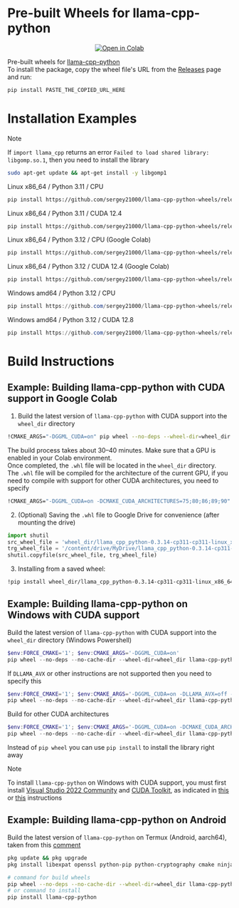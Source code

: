 

# Pre-built Wheels for llama-cpp-python

<div align="center">
<a href="https://colab.research.google.com/drive/1OUVAO8T_HaYW0zxYDkzGja-2sD3elhJp"><img src="https://img.shields.io/static/v1?message=Open%20in%20Colab&logo=googlecolab&labelColor=5c5c5c&color=0f80c1&label=%20" alt="Open in Colab"></a>
</div>

Pre-built wheels for [llama-cpp-python](https://github.com/abetlen/llama-cpp-python)  
To install the package, copy the wheel file's URL from the [Releases](https://github.com/sergey21000/llama-cpp-python-wheels/releases) page and run:
```sh
pip install PASTE_THE_COPIED_URL_HERE
```

# Installation Examples

> [!NOTE]
> If `import llama_cpp` returns an error `Failed to load shared library: libgomp.so.1`, then you need to install the library
> ```sh
> sudo apt-get update && apt-get install -y libgomp1
> ```

Linux x86_64 / Python 3.11 / CPU 
```sh
pip install https://github.com/sergey21000/llama-cpp-python-wheels/releases/download/v0.3.15-cpu/llama_cpp_python-0.3.15-cp311-cp311-linux_x86_64.whl
```

Linux x86_64 / Python 3.11 / CUDA 12.4 
```sh
pip install https://github.com/sergey21000/llama-cpp-python-wheels/releases/download/v0.3.15-cu124/llama_cpp_python-0.3.15-cp311-cp311-linux_x86_64.whl
```

Linux x86_64 / Python 3.12 / CPU (Google Colab)
```sh
pip install https://github.com/sergey21000/llama-cpp-python-wheels/releases/download/v0.3.15-cpu/llama_cpp_python-0.3.15-cp312-cp312-linux_x86_64.whl
```

Linux x86_64 / Python 3.12 / CUDA 12.4 (Google Colab)
```sh
pip install https://github.com/sergey21000/llama-cpp-python-wheels/releases/download/v0.3.15-cu124/llama_cpp_python-0.3.15-cp312-cp312-linux_x86_64.whl
```

Windows amd64 / Python 3.12 / CPU
```powershell
pip install https://github.com/sergey21000/llama-cpp-python-wheels/releases/download/v0.3.15-cpu/llama_cpp_python-0.3.15-cp312-cp312-win_amd64.whl
```

Windows amd64 / Python 3.12 / CUDA 12.8
```powershell
pip install https://github.com/sergey21000/llama-cpp-python-wheels/releases/download/v0.3.15-cu128-win/llama_cpp_python-0.3.15-cp312-cp312-win_amd64.whl
```


# Build Instructions

## Example: Building llama-cpp-python with CUDA support in Google Colab

1) Build the latest version of `llama-cpp-python` with CUDA support into the `wheel_dir` directory
```sh
!CMAKE_ARGS="-DGGML_CUDA=on" pip wheel --no-deps --wheel-dir=wheel_dir llama-cpp-python
```
The build process takes about 30–40 minutes. Make sure that a GPU is enabled in your Colab environment.  
Once completed, the `.whl` file will be located in the `wheel_dir` directory.  
The `.whl` file will be compiled for the architecture of the current GPU, if you need to compile with support for other CUDA architectures, you need to specify
```sh
!CMAKE_ARGS="-DGGML_CUDA=on -DCMAKE_CUDA_ARCHITECTURES=75;80;86;89;90" pip wheel --no-deps --wheel-dir=wheel_dir llama-cpp-python
```

2) (Optional) Saving the `.whl` file to Google Drive for convenience (after mounting the drive)
```python
import shutil
src_wheel_file = 'wheel_dir/llama_cpp_python-0.3.14-cp311-cp311-linux_x86_64.whl'
trg_wheel_file = '/content/drive/MyDrive/llama_cpp_python-0.3.14-cp311-cp311-linux_x86_64.whl'
shutil.copyfile(src_wheel_file, trg_wheel_file)
```

3) Installing from a saved wheel:
```sh
!pip install wheel_dir/llama_cpp_python-0.3.14-cp311-cp311-linux_x86_64.whl
```


## Example: Building llama-cpp-python on Windows with CUDA support

Build the latest version of `llama-cpp-python` with CUDA support into the `wheel_dir` directory (Windows Powershell)
```powershell
$env:FORCE_CMAKE='1'; $env:CMAKE_ARGS='-DGGML_CUDA=on'
pip wheel --no-deps --no-cache-dir --wheel-dir=wheel_dir llama-cpp-python
```

If `DLLAMA_AVX` or other instructions are not supported then you need to specify this
```powershell
$env:FORCE_CMAKE='1'; $env:CMAKE_ARGS='-DGGML_CUDA=on -DLLAMA_AVX=off -DLLAMA_AVX2=off -DLLAMA_FMA=off'
pip wheel --no-deps --no-cache-dir --wheel-dir=wheel_dir llama-cpp-python
```

Build for other CUDA architectures
```powershell
$env:FORCE_CMAKE='1'; $env:CMAKE_ARGS='-DGGML_CUDA=on -DCMAKE_CUDA_ARCHITECTURES=75;80;86;89;90'
pip wheel --no-deps --no-cache-dir --wheel-dir=wheel_dir llama-cpp-python
```

Instead of `pip wheel` you can use `pip install` to install the library right away

> [!NOTE]
> To install `llama-cpp-python` on Windows with CUDA support, you must first install [Visual Studio 2022 Community](https://visualstudio.microsoft.com/ru/downloads/) and [CUDA Toolkit](https://developer.nvidia.com/cuda-toolkit-archive), as indicated in [this](https://github.com/abetlen/llama-cpp-python/discussions/871#discussion-5812096) or [this](https://github.com/Granddyser/windows-llama-cpp-python-cuda-guide?tab=readme-ov-file#12-visual-studio-2019-installation-and-configuration) instructions


## Example: Building llama-cpp-python on Android

Build the latest version of `llama-cpp-python` on Termux (Android, aarch64), taken from this [comment](https://github.com/abetlen/llama-cpp-python/issues/389#issuecomment-1913374996)
```sh
pkg update && pkg upgrade 
pkg install libexpat openssl python-pip python-cryptography cmake ninja autoconf automake libandroid-execinfo patchelf

# command for build wheels
pip wheel --no-deps --no-cache-dir --wheel-dir=wheel_dir llama-cpp-python
# or command to install
pip install llama-cpp-python
```
